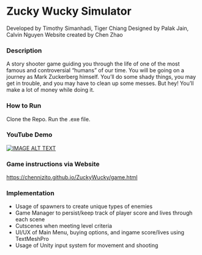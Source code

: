 # Zucky Wucky Simulator

Developed by Timothy Simanhadi, Tiger Chiang
Designed by Palak Jain, Calvin Nguyen
Website created by Chen Zhao

### Description
A story shooter game guiding you through the life of one of the most famous and controversial “humans” of our time. You will be going on a journey as Mark Zuckerberg himself. You’ll do some shady things, you may get in trouble, and you may have to clean up some messes. But hey! You’ll make a lot of money while doing it.

### How to Run
Clone the Repo.
Run the .exe file.

### YouTube Demo
[![IMAGE ALT TEXT](http://img.youtube.com/vi/watch?v=6OdL7-Ev01Y/0.jpg)](http://www.youtube.com/watch?v=6OdL7-Ev01Y "Zucky Wucky Simulator")


### Game instructions via Website
https://chennizito.github.io/ZuckyWucky/game.html

### Implementation
- Usage of spawners to create unique types of enemies
- Game Manager to persist/keep track of player score and lives through each scene
- Cutscenes when meeting level criteria
- UI/UX of Main Menu, buying options, and ingame score/lives using TextMeshPro
- Usage of Unity input system for movement and shooting



